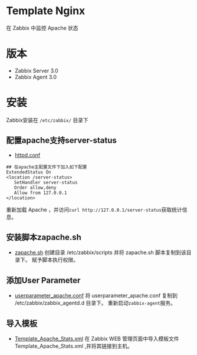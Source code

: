 # Template Nginx
在 Zabbix 中监控 Apache 状态

# 版本
- Zabbix Server 3.0
- Zabbix Agent 3.0

# 安装
Zabbix安装在 `/etc/zabbix/` 目录下

## 配置apache支持server-status
- [httpd.conf](https://github.com/kangvcar/zabbix_monitoring_devices/blob/master/monitoring_apache/httpd.conf)
```shell
## 在apache主配置文件下加入如下配置
ExtendedStatus On  
<location /server-status>  
   SetHandler server-status  
   Order allow,deny  
   Allow from 127.0.0.1
</location>  
```
重新加载 Apache ，并访问`curl http://127.0.0.1/server-status`获取统计信息。

## 安装脚本zapache.sh 
- [zapache.sh](https://github.com/kangvcar/zabbix_monitoring_devices/blob/master/monitoring_apache/zapache.sh)
创建目录 /etc/zabbix/scripts 并将 zapache.sh 脚本复制到该目录下。
赋予脚本执行权限。

## 添加User Parameter
- [userparameter_apache.conf](https://github.com/kangvcar/zabbix_monitoring_devices/blob/master/monitoring_apache/userparameter_apache.conf.md)
将 userparameter_apache.conf 复制到 /etc/zabbix/zabbix_agentd.d 目录下。
重新启动`zabbix-agent`服务。

## 导入模板
- [Template_Apache_Stats.xml](https://github.com/kangvcar/zabbix_monitoring_devices/blob/master/monitoring_apache/Template_Apache_Stats.xml)
在 Zabbix WEB 管理页面中导入模板文件 Template_Apache_Stats.xml ,并将其链接到主机。